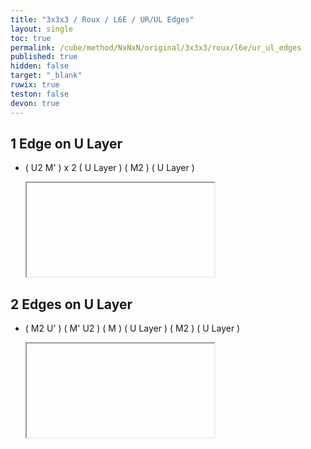 ```yaml
---
title: "3x3x3 / Roux / L6E / UR/UL Edges"
layout: single
toc: true
permalink: /cube/method/NxNxN/original/3x3x3/roux/l6e/ur_ul_edges
published: true
hidden: false
target: "_blank"
ruwix: true
teston: false
devon: true
---
```

<span
  id     = "cube"
  teston = "{{page.teston}}"
  devon  = "{{page.devon}}"
  colored = "UL UR U*/c"
  solved  = "L R FLD BLD FRD BRD FL FR BL BR DL DR" >
</span>

<head>
  <base target = "{{page.target}}">
</head>



## 1 Edge on U Layer

- ( U2 M' ) x 2 ( U Layer ) ( M2 ) ( U Layer )

  <iframe
    alg = "U2' M' U2' M' U' M2' U'"
  ></iframe>



## 2 Edges on U Layer

- ( M2 U' ) ( M' U2 ) ( M ) ( U Layer ) ( M2 ) ( U Layer )

  <iframe
    alg = "M2' U' M' U2' M U' M2' U'"
  ></iframe>
